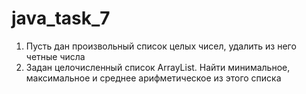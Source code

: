 # java_task_7

1) Пусть дан произвольный список целых чисел, удалить из него четные числа
2) Задан целочисленный список ArrayList. Найти минимальное, максимальное и среднее арифметическое из этого списка